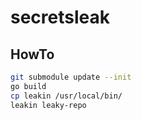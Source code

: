 # secretsleak

## HowTo
```bash
git submodule update --init
go build
cp leakin /usr/local/bin/
leakin leaky-repo
```
